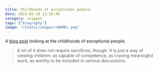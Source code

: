 ```yaml
---
title: Childhoods of exceptional people
date: 2023-02-20 12:56:49
category: snippet
tags: ["biography"]
image: "/static/images/<NAME>.png"
---
```


A [blog post](https://www.lesswrong.com/posts/CYN7swrefEss4e3Qe/childhoods-of-exceptional-people)
looking at the childhoods of exceptional people.

> A lot of it does not require sacrifices, though. It is just a way of viewing children: as capable
> of competence, as craving meaningful work, as worthy to be included in serious discussions.
